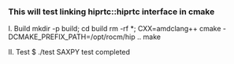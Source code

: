 ### This will test linking hiprtc::hiprtc interface in cmake
I. Build
mkdir -p build; cd build
rm -rf *; CXX=amdclang++ cmake -DCMAKE_PREFIX_PATH=/opt/rocm/hip ..
make

II. Test
$ ./test
SAXPY test completed
